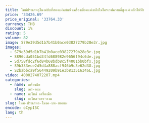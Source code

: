 ```yaml
---
title: ใหม่ประเภทอุโมงค์ซับที่สองแผ่นกันน้ําเครื่องเชื่อมแม่เหล็กไมโครเวฟความถี่สูงแม่เหล็กไฟฟ้า
price: '33426.69'
price_original: '33764.33'
currency: THB
discount: 1%
rating: 5
volume: 82
image: S79e39d5d1b7b41b0ace03827279b28e3r.jpg
images:
  - S79e39d5d1b7b41b0ace03827279b28e3r.jpg
  - S896cda051bd34fd688982e9656f94c6de.jpg
  - Sd758fdc2f6d84b68bdb8c5f4001bb0bfx.jpg
  - S9b333ece2d5d4a888acf946b9c3e62d3G.jpg
  - S2babbca9f56449209b91e3b813516346L.jpg
video: 4000274072207.mp4
categories:
  - name: เครื่องมือ
    slug: เคร-องม
  - name: อะไหล่ เครื่องมือ
    slug: อะไหล-เคร-องม
slug: ใหม-ประเภทอ-โมงค-บท-สองแผ
encode: oCypI5C
lang: th
---
```

  